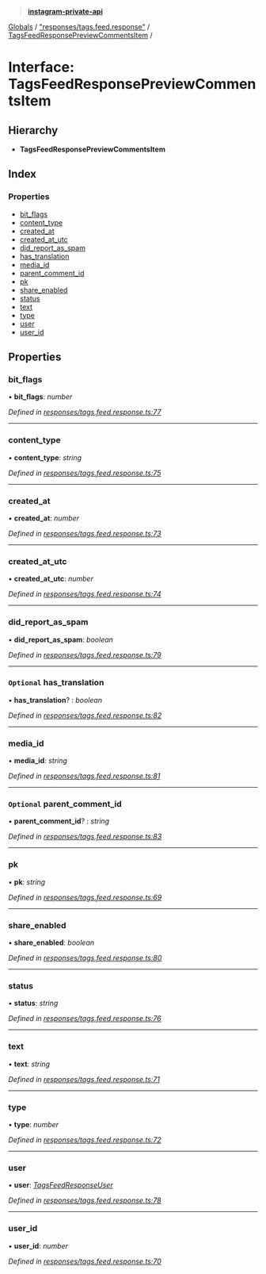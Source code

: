 > **[instagram-private-api](../README.md)**

[Globals](../README.md) / ["responses/tags.feed.response"](../modules/_responses_tags_feed_response_.md) / [TagsFeedResponsePreviewCommentsItem](_responses_tags_feed_response_.tagsfeedresponsepreviewcommentsitem.md) /

# Interface: TagsFeedResponsePreviewCommentsItem

## Hierarchy

* **TagsFeedResponsePreviewCommentsItem**

## Index

### Properties

* [bit_flags](_responses_tags_feed_response_.tagsfeedresponsepreviewcommentsitem.md#bit_flags)
* [content_type](_responses_tags_feed_response_.tagsfeedresponsepreviewcommentsitem.md#content_type)
* [created_at](_responses_tags_feed_response_.tagsfeedresponsepreviewcommentsitem.md#created_at)
* [created_at_utc](_responses_tags_feed_response_.tagsfeedresponsepreviewcommentsitem.md#created_at_utc)
* [did_report_as_spam](_responses_tags_feed_response_.tagsfeedresponsepreviewcommentsitem.md#did_report_as_spam)
* [has_translation](_responses_tags_feed_response_.tagsfeedresponsepreviewcommentsitem.md#optional-has_translation)
* [media_id](_responses_tags_feed_response_.tagsfeedresponsepreviewcommentsitem.md#media_id)
* [parent_comment_id](_responses_tags_feed_response_.tagsfeedresponsepreviewcommentsitem.md#optional-parent_comment_id)
* [pk](_responses_tags_feed_response_.tagsfeedresponsepreviewcommentsitem.md#pk)
* [share_enabled](_responses_tags_feed_response_.tagsfeedresponsepreviewcommentsitem.md#share_enabled)
* [status](_responses_tags_feed_response_.tagsfeedresponsepreviewcommentsitem.md#status)
* [text](_responses_tags_feed_response_.tagsfeedresponsepreviewcommentsitem.md#text)
* [type](_responses_tags_feed_response_.tagsfeedresponsepreviewcommentsitem.md#type)
* [user](_responses_tags_feed_response_.tagsfeedresponsepreviewcommentsitem.md#user)
* [user_id](_responses_tags_feed_response_.tagsfeedresponsepreviewcommentsitem.md#user_id)

## Properties

###  bit_flags

• **bit_flags**: *number*

*Defined in [responses/tags.feed.response.ts:77](https://github.com/dilame/instagram-private-api/blob/173bc62/src/responses/tags.feed.response.ts#L77)*

___

###  content_type

• **content_type**: *string*

*Defined in [responses/tags.feed.response.ts:75](https://github.com/dilame/instagram-private-api/blob/173bc62/src/responses/tags.feed.response.ts#L75)*

___

###  created_at

• **created_at**: *number*

*Defined in [responses/tags.feed.response.ts:73](https://github.com/dilame/instagram-private-api/blob/173bc62/src/responses/tags.feed.response.ts#L73)*

___

###  created_at_utc

• **created_at_utc**: *number*

*Defined in [responses/tags.feed.response.ts:74](https://github.com/dilame/instagram-private-api/blob/173bc62/src/responses/tags.feed.response.ts#L74)*

___

###  did_report_as_spam

• **did_report_as_spam**: *boolean*

*Defined in [responses/tags.feed.response.ts:79](https://github.com/dilame/instagram-private-api/blob/173bc62/src/responses/tags.feed.response.ts#L79)*

___

### `Optional` has_translation

• **has_translation**? : *boolean*

*Defined in [responses/tags.feed.response.ts:82](https://github.com/dilame/instagram-private-api/blob/173bc62/src/responses/tags.feed.response.ts#L82)*

___

###  media_id

• **media_id**: *string*

*Defined in [responses/tags.feed.response.ts:81](https://github.com/dilame/instagram-private-api/blob/173bc62/src/responses/tags.feed.response.ts#L81)*

___

### `Optional` parent_comment_id

• **parent_comment_id**? : *string*

*Defined in [responses/tags.feed.response.ts:83](https://github.com/dilame/instagram-private-api/blob/173bc62/src/responses/tags.feed.response.ts#L83)*

___

###  pk

• **pk**: *string*

*Defined in [responses/tags.feed.response.ts:69](https://github.com/dilame/instagram-private-api/blob/173bc62/src/responses/tags.feed.response.ts#L69)*

___

###  share_enabled

• **share_enabled**: *boolean*

*Defined in [responses/tags.feed.response.ts:80](https://github.com/dilame/instagram-private-api/blob/173bc62/src/responses/tags.feed.response.ts#L80)*

___

###  status

• **status**: *string*

*Defined in [responses/tags.feed.response.ts:76](https://github.com/dilame/instagram-private-api/blob/173bc62/src/responses/tags.feed.response.ts#L76)*

___

###  text

• **text**: *string*

*Defined in [responses/tags.feed.response.ts:71](https://github.com/dilame/instagram-private-api/blob/173bc62/src/responses/tags.feed.response.ts#L71)*

___

###  type

• **type**: *number*

*Defined in [responses/tags.feed.response.ts:72](https://github.com/dilame/instagram-private-api/blob/173bc62/src/responses/tags.feed.response.ts#L72)*

___

###  user

• **user**: *[TagsFeedResponseUser](_responses_tags_feed_response_.tagsfeedresponseuser.md)*

*Defined in [responses/tags.feed.response.ts:78](https://github.com/dilame/instagram-private-api/blob/173bc62/src/responses/tags.feed.response.ts#L78)*

___

###  user_id

• **user_id**: *number*

*Defined in [responses/tags.feed.response.ts:70](https://github.com/dilame/instagram-private-api/blob/173bc62/src/responses/tags.feed.response.ts#L70)*